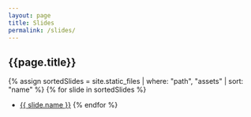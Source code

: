 ```yaml
---
layout: page
title: Slides
permalink: /slides/
---
```


## {{page.title}}

{% assign sortedSlides = site.static_files | where: "path", "assets" | sort: "name" %}
{% for slide in sortedSlides %}

- [{{ slide.name }}]({{site.baseurl}}{{slide.path}})
  {% endfor %}
